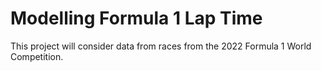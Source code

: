 # Modelling Formula 1 Lap Time

This project will consider data from races from the 2022 Formula 1 World Competition.
